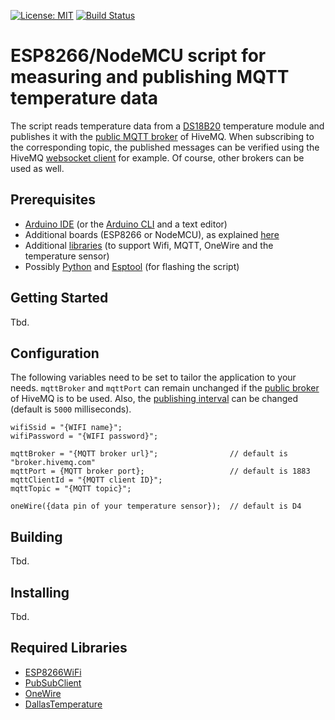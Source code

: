 [![License: MIT](https://img.shields.io/github/license/mashape/apistatus.svg)](https://choosealicense.com/licenses/mit/)
[![Build Status](https://travis-ci.org/pixelstuermer/esp8266-mqtt-temp-publisher.svg?branch=master)](https://travis-ci.org/pixelstuermer/esp8266-mqtt-temp-publisher)

# ESP8266/NodeMCU script for measuring and publishing MQTT temperature data
The script reads temperature data from a [DS18B20](https://create.arduino.cc/projecthub/TheGadgetBoy/ds18b20-digital-temperature-sensor-and-arduino-9cc806) temperature module and publishes it with the [public MQTT broker](http://www.mqtt-dashboard.com) of HiveMQ. When subscribing to the corresponding topic, the published messages can be verified using the HiveMQ [websocket client](http://www.hivemq.com/demos/websocket-client/) for example. Of course, other brokers can be used as well.

## Prerequisites
* [Arduino IDE](https://www.arduino.cc/en/Main/Software) (or the [Arduino CLI](https://playground.arduino.cc/Learning/CommandLine) and a text editor)
* Additional boards (ESP8266 or NodeMCU), as explained [here](https://randomnerdtutorials.com/how-to-install-esp8266-board-arduino-ide/)
* Additional [libraries](#required-libraries) (to support Wifi, MQTT, OneWire and the temperature sensor)
* Possibly [Python](https://www.python.org/downloads/) and [Esptool](https://github.com/espressif/esptool) (for flashing the script)

## Getting Started
Tbd.

## Configuration
The following variables need to be set to tailor the application to your needs. `mqttBroker` and `mqttPort` can remain unchanged if the [public broker](http://www.mqtt-dashboard.com) of HiveMQ is to be used. Also, the [publishing interval](https://github.com/pixelstuermer/esp8266-mqtt-temp-publisher/blob/master/mqtt-temp-publisher.ino#L47) can be changed (default is `5000` milliseconds).

    wifiSsid = "{WIFI name}";
    wifiPassword = "{WIFI password}";

    mqttBroker = "{MQTT broker url}";                // default is "broker.hivemq.com"
    mqttPort = {MQTT broker port};                   // default is 1883
    mqttClientId = "{MQTT client ID}";
    mqttTopic = "{MQTT topic}";

    oneWire({data pin of your temperature sensor});  // default is D4

## Building
Tbd.

## Installing
Tbd.

## Required Libraries
* [ESP8266WiFi](https://github.com/esp8266/Arduino/tree/master/libraries/ESP8266WiFi)
* [PubSubClient](https://github.com/knolleary/pubsubclient)
* [OneWire](https://github.com/PaulStoffregen/OneWire)
* [DallasTemperature](https://github.com/milesburton/Arduino-Temperature-Control-Library)
